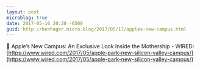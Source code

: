 ```yaml
---
layout: post
microblog: true
date: 2017-05-16 20:20 -0500
guid: http://benhager.micro.blog/2017/05/17/apples-new-campus.html
---
```

📱 Apple’s New Campus: An Exclusive Look Inside the Mothership - WIRED: [https://www.wired.com/2017/05/apple-park-new-silicon-valley-campus/](https://www.wired.com/2017/05/apple-park-new-silicon-valley-campus/)
